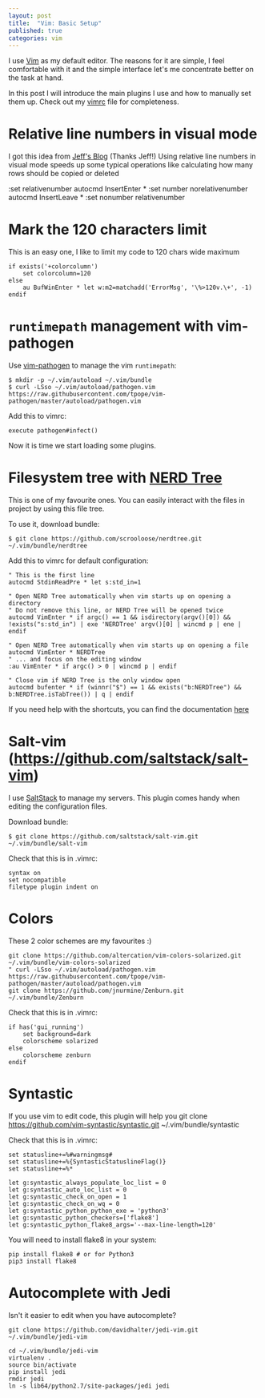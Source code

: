 ```yaml
---
layout: post
title:  "Vim: Basic Setup"
published: true
categories: vim
---
```

I use [Vim](http://www.vim.org) as my default editor. The reasons for it are simple, I feel
comfortable with it and the simple interface let's me concentrate better on the task at hand.

In this post I will introduce the main plugins I use and how to manually set them up. Check out my
[vimrc](https://raw.githubusercontent.com/germfue/germfue.github.com/master/dotfiles/.vimrc) file for completeness.

# Relative line numbers in visual mode
I got this idea from
[Jeff's Blog](http://jeffkreeftmeijer.com/2012/relative-line-numbers-in-vim-for-super-fast-movement) (Thanks Jeff!)
 Using relative line numbers in visual mode speeds up some typical operations like calculating how many rows should be
copied or deleted

:set relativenumber
autocmd InsertEnter * :set number norelativenumber
autocmd InsertLeave * :set nonumber relativenumber 

# Mark the 120 characters limit

This is an easy one, I like to limit my code to 120 chars wide maximum

    if exists('+colorcolumn')
        set colorcolumn=120
    else
        au BufWinEnter * let w:m2=matchadd('ErrorMsg', '\%>120v.\+', -1)
    endif

# `runtimepath` management with vim-pathogen

Use [vim-pathogen](https://github.com/tpope/vim-pathogen) to manage the vim `runtimepath`:

    $ mkdir -p ~/.vim/autoload ~/.vim/bundle
    $ curl -LSso ~/.vim/autoload/pathogen.vim https://raw.githubusercontent.com/tpope/vim-pathogen/master/autoload/pathogen.vim

Add this to vimrc:

    execute pathogen#infect()

Now it is time we start loading some plugins.

# Filesystem tree with [NERD Tree](https://github.com/scrooloose/nerdtree)

This is one of my favourite ones. You can easily interact with the files in project by using this file tree.

To use it, download bundle:

    $ git clone https://github.com/scrooloose/nerdtree.git ~/.vim/bundle/nerdtree

Add this to vimrc for default configuration:

    " This is the first line
    autocmd StdinReadPre * let s:std_in=1

    " Open NERD Tree automatically when vim starts up on opening a directory
    " Do not remove this line, or NERD Tree will be opened twice
    autocmd VimEnter * if argc() == 1 && isdirectory(argv()[0]) && !exists("s:std_in") | exe 'NERDTree' argv()[0] | wincmd p | ene | endif

    " Open NERD Tree automatically when vim starts up on opening a file
    autocmd VimEnter * NERDTree
    " ... and focus on the editing window
    :au VimEnter * if argc() > 0 | wincmd p | endif

    " Close vim if NERD Tree is the only window open
    autocmd bufenter * if (winnr("$") == 1 && exists("b:NERDTree") && b:NERDTree.isTabTree()) | q | endif

If you need help with the shortcuts, you can find the documentation
[here](https://github.com/scrooloose/nerdtree/blob/master/doc/NERD_tree.txt)

# Salt-vim (https://github.com/saltstack/salt-vim)

I use [SaltStack](https://saltstack.com) to manage my servers. This plugin comes handy when editing the configuration
files.

Download bundle:

    $ git clone https://github.com/saltstack/salt-vim.git ~/.vim/bundle/salt-vim

Check that this is in .vimrc:

    syntax on
    set nocompatible
    filetype plugin indent on

# Colors

These 2 color schemes are my favourites :)

    git clone https://github.com/altercation/vim-colors-solarized.git ~/.vim/bundle/vim-colors-solarized
    " curl -LSso ~/.vim/autoload/pathogen.vim https://raw.githubusercontent.com/tpope/vim-pathogen/master/autoload/pathogen.vim
    git clone https://github.com/jnurmine/Zenburn.git ~/.vim/bundle/Zenburn

Check that this is in .vimrc:

    if has('gui_running')
        set background=dark
        colorscheme solarized
    else
        colorscheme zenburn
    endif

# Syntastic

If you use vim to edit code, this plugin will help you
    git clone https://github.com/vim-syntastic/syntastic.git ~/.vim/bundle/syntastic


Check that this is in .vimrc:

    set statusline+=%#warningmsg#
    set statusline+=%{SyntasticStatuslineFlag()}
    set statusline+=%*

    let g:syntastic_always_populate_loc_list = 0
    let g:syntastic_auto_loc_list = 0
    let g:syntastic_check_on_open = 1
    let g:syntastic_check_on_wq = 0
    let g:syntastic_python_python_exe = 'python3'
    let g:syntastic_python_checkers=['flake8']
    let g:syntastic_python_flake8_args='--max-line-length=120'

You will need to install flake8 in your system:

    pip install flake8 # or for Python3
    pip3 install flake8

# Autocomplete with Jedi

Isn't it easier to edit when you have autocomplete?

    git clone https://github.com/davidhalter/jedi-vim.git ~/.vim/bundle/jedi-vim

    cd ~/.vim/bundle/jedi-vim
    virtualenv .
    source bin/activate
    pip install jedi
    rmdir jedi
    ln -s lib64/python2.7/site-packages/jedi jedi
